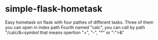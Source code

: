 # simple-flask-hometask
Easy hometask on flask with four pathes of different tasks.
Three of them you can open in index path
Fourth named "calc", you can call by path "/calc/<first integer>&<symbol that means opertion "+", "-", "*" or ":">&<second integer>"
  
